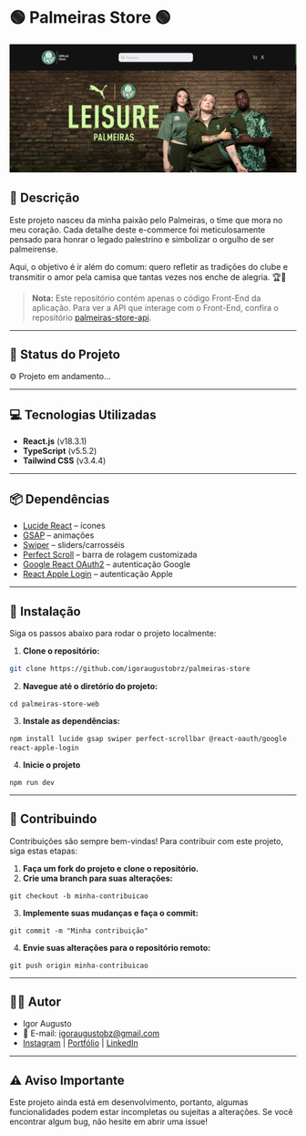 # 🟢 **Palmeiras Store** 🟢

<div align="center">
<img src="/palmeiras-web/src/assets/images/README.md.jpg" width="1000px" alt="Imagem do site" title="Imagem do site"/>
</div>

## 📜 **Descrição**

Este projeto nasceu da minha paixão pelo Palmeiras, o time que mora no meu coração. Cada detalhe deste e-commerce foi meticulosamente pensado para honrar o legado palestrino e simbolizar o orgulho de ser palmeirense.

Aqui, o objetivo é ir além do comum: quero refletir as tradições do clube e transmitir o amor pela camisa que tantas vezes nos enche de alegria. 🏆💚

> **Nota:** Este repositório contém apenas o código Front-End da aplicação. Para ver a API que interage com o Front-End, confira o repositório [palmeiras-store-api](https://github.com/igoraugustobrz/palmeiras-store-api).

---

## 🚀 **Status do Projeto**

⚙️ Projeto em andamento...

---

## 💻 **Tecnologias Utilizadas**

- **React.js** (v18.3.1)
- **TypeScript** (v5.5.2)
- **Tailwind CSS** (v3.4.4)

---

## 📦 **Dependências**

- [Lucide React](https://lucide.dev/icons/) – ícones
- [GSAP](https://gsap.com/) – animações
- [Swiper](https://swiperjs.com/) – sliders/carrosséis
- [Perfect Scroll](https://perfectscrollbar.com/) – barra de rolagem customizada
- [Google React OAuth2](https://www.npmjs.com/package/@react-oauth/google) – autenticação Google
- [React Apple Login](https://www.npmjs.com/package/react-apple-login) – autenticação Apple

---

## 🔧 **Instalação**

Siga os passos abaixo para rodar o projeto localmente:

1. **Clone o repositório:**

```bash
git clone https://github.com/igoraugustobrz/palmeiras-store
```

2. **Navegue até o diretório do projeto:**

```
cd palmeiras-store-web
```

3. **Instale as dependências:**

```
npm install lucide gsap swiper perfect-scrollbar @react-oauth/google react-apple-login
```

4. **Inicie o projeto**

```
npm run dev
```

---

## 🤝 Contribuindo

Contribuições são sempre bem-vindas! Para contribuir com este projeto, siga estas etapas:

1. **Faça um fork do projeto e clone o repositório.**
2. **Crie uma branch para suas alterações:**

```
git checkout -b minha-contribuicao
```

3. **Implemente suas mudanças e faça o commit:**

```
git commit -m "Minha contribuição"
```

4. **Envie suas alterações para o repositório remoto:**

```
git push origin minha-contribuicao
```

---

## 👨‍💻 Autor

- Igor Augusto
- 📧 E-mail: igoraugustobz@gmail.com
- [Instagram](https://www.instagram.com/iaugusto__/) | [Portfólio](https://iaugusto.vercel.app/) | [LinkedIn](https://www.linkedin.com/in/igorbrz/)


---

## ⚠️ Aviso Importante

Este projeto ainda está em desenvolvimento, portanto, algumas funcionalidades podem estar incompletas ou sujeitas a alterações. Se você encontrar algum bug, não hesite em abrir uma issue!
